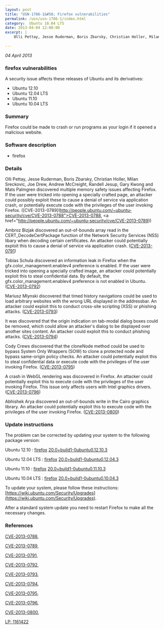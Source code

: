 ```yaml
---
layout: post
title: "USN-1786-1&#58; Firefox vulnerabilities"
permalink: /usn/usn-1786-1/index.html
category:  Ubuntu 10.04 LTS
date: 2013-04-04 12:00:00
excerpt: |
    Olli Pettay, Jesse Ruderman, Boris Zbarsky, Christian Holler, Milan Sreckovic, Joe Drew, Andrew McCreight, Randell Jesup, Gary Kwong and Mats Palmgren discovered multiple memory safety issues affecting Firefox. If the user were tricked into opening a specially crafted page, an attacker could possibly exploit these to cause a denial of service via application crash, or potentially execute code with the privileges of the user invoking Firefox. ([CVE-2013-0789](http://people.ubuntu.com/~ubuntu-security/cve/CVE-2013-0788">CVE-2013-0788</a>, <a href="http://people.ubuntu.com/~ubuntu-security/cve/CVE-2013-0789))
    
--- 
```

 
 

*04 April 2013*

### firefox vulnerabilities

A security issue affects these releases of Ubuntu and its derivatives:

* Ubuntu 12.10
* Ubuntu 12.04 LTS
* Ubuntu 11.10
* Ubuntu 10.04 LTS

### Summary

Firefox could be made to crash or run programs as your login if it opened a malicious website.

### Software description

* firefox 

### Details

Olli Pettay, Jesse Ruderman, Boris Zbarsky, Christian Holler, Milan Sreckovic, Joe Drew, Andrew McCreight, Randell Jesup, Gary Kwong and Mats Palmgren discovered multiple memory safety issues affecting Firefox. If the user were tricked into opening a specially crafted page, an attacker could possibly exploit these to cause a denial of service via application crash, or potentially execute code with the privileges of the user invoking Firefox. ([CVE-2013-0789](http://people.ubuntu.com/~ubuntu-security/cve/CVE-2013-0788">CVE-2013-0788</a>, <a href="http://people.ubuntu.com/~ubuntu-security/cve/CVE-2013-0789))

Ambroz Bizjak discovered an out-of-bounds array read in the CERT_DecodeCertPackage function of the Network Security Services (NSS) libary when decoding certain certificates. An attacker could potentially exploit this to cause a denial of service via application crash. ([CVE-2013-0791](http://people.ubuntu.com/~ubuntu-security/cve/CVE-2013-0791))

Tobias Schula discovered an information leak in Firefox when the gfx.color_management.enablev4 preference is enabled. If the user were tricked into opening a specially crafted image, an attacker could potentially exploit this to steal confidential data. By default, the gfx.color_management.enablev4 preference is not enabled in Ubuntu. ([CVE-2013-0792](http://people.ubuntu.com/~ubuntu-security/cve/CVE-2013-0792))

Mariusz Mlynski discovered that timed history navigations could be used to load arbitrary websites with the wrong URL displayed in the addressbar. An attacker could exploit this to conduct cross-site scripting (XSS) or phishing attacks. ([CVE-2013-0793](http://people.ubuntu.com/~ubuntu-security/cve/CVE-2013-0793))

It was discovered that the origin indication on tab-modal dialog boxes could be removed, which could allow an attacker&#39;s dialog to be displayed over another sites content. An attacker could exploit this to conduct phishing attacks. ([CVE-2013-0794](http://people.ubuntu.com/~ubuntu-security/cve/CVE-2013-0794))

Cody Crews discovered that the cloneNode method could be used to bypass System Only Wrappers (SOW) to clone a protected node and bypass same-origin policy checks. An attacker could potentially exploit this to steal confidential data or execute code with the privileges of the user invoking Firefox. ([CVE-2013-0795](http://people.ubuntu.com/~ubuntu-security/cve/CVE-2013-0795))

A crash in WebGL rendering was discovered in Firefox. An attacker could potentially exploit this to execute code with the privileges of the user invoking Firefox. This issue only affects users with Intel graphics drivers. ([CVE-2013-0796](http://people.ubuntu.com/~ubuntu-security/cve/CVE-2013-0796))

Abhishek Arya discovered an out-of-bounds write in the Cairo graphics library. An attacker could potentially exploit this to execute code with the privileges of the user invoking Firefox. ([CVE-2013-0800](http://people.ubuntu.com/~ubuntu-security/cve/CVE-2013-0800)) 

### Update instructions

The problem can be corrected by updating your system to the following package version:

Ubuntu 12.10
 : [firefox](https://launchpad.net/ubuntu/+source/firefox) <span> [20.0+build1-0ubuntu0.12.10.3](https://launchpad.net/ubuntu/+source/firefox/20.0+build1-0ubuntu0.12.10.3) </span> 

Ubuntu 12.04 LTS
 : [firefox](https://launchpad.net/ubuntu/+source/firefox) <span> [20.0+build1-0ubuntu0.12.04.3](https://launchpad.net/ubuntu/+source/firefox/20.0+build1-0ubuntu0.12.04.3) </span> 

Ubuntu 11.10
 : [firefox](https://launchpad.net/ubuntu/+source/firefox) <span> [20.0+build1-0ubuntu0.11.10.3](https://launchpad.net/ubuntu/+source/firefox/20.0+build1-0ubuntu0.11.10.3) </span> 

Ubuntu 10.04 LTS
 : [firefox](https://launchpad.net/ubuntu/+source/firefox) <span> [20.0+build1-0ubuntu0.10.04.3](https://launchpad.net/ubuntu/+source/firefox/20.0+build1-0ubuntu0.10.04.3) </span> 

To update your system, please follow these instructions: [https://wiki.ubuntu.com/Security/Upgrades](https://wiki.ubuntu.com/Security/Upgrades).

After a standard system update you need to restart Firefox to make all the necessary changes. 

### References

 
 [CVE-2013-0788](http://people.ubuntu.com/~ubuntu-security/cve/CVE-2013-0788), 

 [CVE-2013-0789](http://people.ubuntu.com/~ubuntu-security/cve/CVE-2013-0789), 

 [CVE-2013-0791](http://people.ubuntu.com/~ubuntu-security/cve/CVE-2013-0791), 

 [CVE-2013-0792](http://people.ubuntu.com/~ubuntu-security/cve/CVE-2013-0792), 

 [CVE-2013-0793](http://people.ubuntu.com/~ubuntu-security/cve/CVE-2013-0793), 

 [CVE-2013-0794](http://people.ubuntu.com/~ubuntu-security/cve/CVE-2013-0794), 

 [CVE-2013-0795](http://people.ubuntu.com/~ubuntu-security/cve/CVE-2013-0795), 

 [CVE-2013-0796](http://people.ubuntu.com/~ubuntu-security/cve/CVE-2013-0796), 

 [CVE-2013-0800](http://people.ubuntu.com/~ubuntu-security/cve/CVE-2013-0800), 

 [LP: 1161422](https://launchpad.net/bugs/1161422)
 

